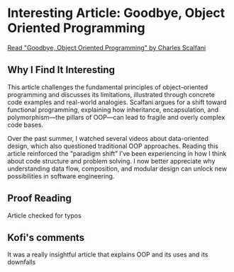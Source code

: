 # Interesting Article: Goodbye, Object Oriented Programming

[Read "Goodbye, Object Oriented Programming" by Charles Scalfani](https://cscalfani.medium.com/goodbye-object-oriented-programming-a59cda4c0e53#.a1f5rbp2r)

## Why I Find It Interesting

This article challenges the fundamental principles of object-oriented programming and discusses its limitations, illustrated through concrete code examples and real-world analogies. Scalfani argues for a shift toward functional programming, explaining how inheritance, encapsulation, and polymorphism—the pillars of OOP—can lead to fragile and overly complex code bases.

Over the past summer, I watched several videos about data-oriented design, which also questioned traditional OOP approaches. Reading this article reinforced the “paradigm shift” I’ve been experiencing in how I think about code structure and problem solving. I now better appreciate why understanding data flow, composition, and modular design can unlock new possibilities in software engineering.

## Proof Reading
Article checked for typos
## Kofi's comments
It was a really insightful article that explains OOP and its uses and its downfalls

